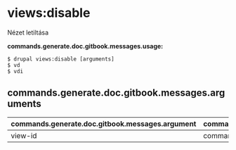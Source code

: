 # views:disable
Nézet letiltása

**commands.generate.doc.gitbook.messages.usage:**
```
$ drupal views:disable [arguments]
$ vd  
$ vdi  
```

## commands.generate.doc.gitbook.messages.arguments
commands.generate.doc.gitbook.messages.argument | commands.generate.doc.gitbook.messages.details
---------|-------------
view-id | commands.views.debug.arguments.view-id

